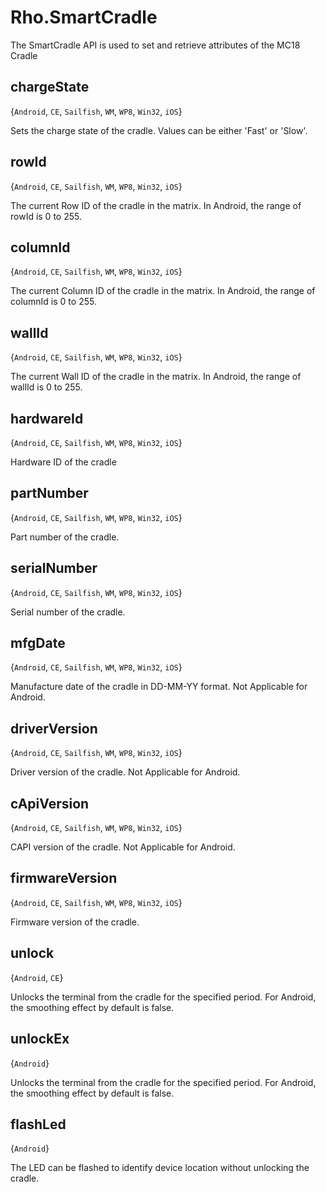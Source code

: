 # Rho.SmartCradleThe SmartCradle API is used to set and retrieve attributes of the MC18 Cradle## chargeState{`Android`, `CE`, `Sailfish`, `WM`, `WP8`, `Win32`, `iOS`}Sets the charge state of the cradle.  Values can be either 'Fast' or 'Slow'.## rowId{`Android`, `CE`, `Sailfish`, `WM`, `WP8`, `Win32`, `iOS`}The current Row ID of the cradle in the matrix. In Android, the range of rowId is 0 to 255.## columnId{`Android`, `CE`, `Sailfish`, `WM`, `WP8`, `Win32`, `iOS`}The current Column ID of the cradle in the matrix. In Android, the range of columnId is 0 to 255.## wallId{`Android`, `CE`, `Sailfish`, `WM`, `WP8`, `Win32`, `iOS`}The current Wall ID of the cradle in the matrix. In Android, the range of wallId is 0 to 255.## hardwareId{`Android`, `CE`, `Sailfish`, `WM`, `WP8`, `Win32`, `iOS`}Hardware ID of the cradle## partNumber{`Android`, `CE`, `Sailfish`, `WM`, `WP8`, `Win32`, `iOS`}Part number of the cradle.## serialNumber{`Android`, `CE`, `Sailfish`, `WM`, `WP8`, `Win32`, `iOS`}Serial number of the cradle.## mfgDate{`Android`, `CE`, `Sailfish`, `WM`, `WP8`, `Win32`, `iOS`}Manufacture date of the cradle in DD-MM-YY format. Not Applicable for Android.## driverVersion{`Android`, `CE`, `Sailfish`, `WM`, `WP8`, `Win32`, `iOS`}Driver version of the cradle. Not Applicable for Android.## cApiVersion{`Android`, `CE`, `Sailfish`, `WM`, `WP8`, `Win32`, `iOS`}CAPI version of the cradle. Not Applicable for Android.## firmwareVersion{`Android`, `CE`, `Sailfish`, `WM`, `WP8`, `Win32`, `iOS`}Firmware version of the cradle.## unlock{`Android`, `CE`}Unlocks the terminal from the cradle for the specified period. For Android, the smoothing effect by default is false.## unlockEx{`Android`}Unlocks the terminal from the cradle for the specified period. For Android, the smoothing effect by default is false.## flashLed{`Android`}The LED can be flashed to identify device location without unlocking the cradle.